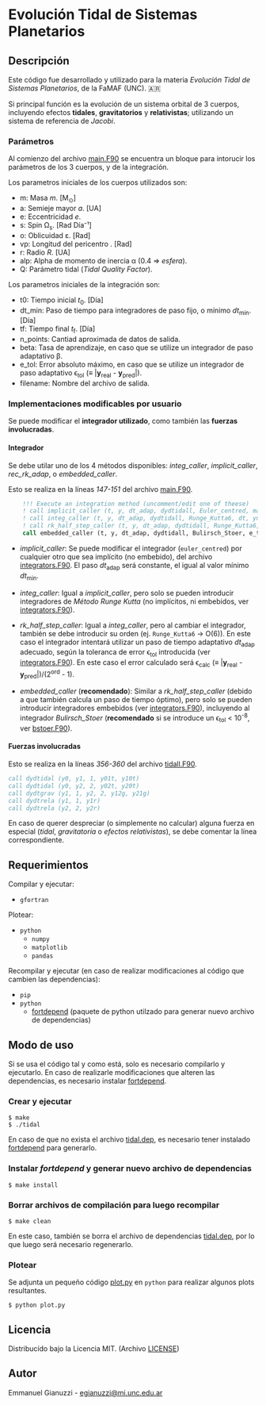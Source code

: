 # Evolución Tidal de Sistemas Planetarios

## Descripción
Este código fue desarrollado y utilizado para la materia *Evolución Tidal de Sistemas Planetarios*, de la FaMAF (UNC). 🇦🇷

Si principal función es la evolución de un sistema orbital de 3 cuerpos, incluyendo efectos **tidales**, **gravitatorios** y **relativistas**; utilizando un sistema de referencia de _Jacobi_.

### Parámetros
Al comienzo del archivo [main.F90](./main.F90#L9#L53) se encuentra un bloque para intorucir los parámetros de los 3 cuerpos, y de la integración.

Los parametros iniciales de los cuerpos utilizados son:
- m: Masa _m_. [M<sub>⊙</sub>]
- a: Semieje mayor _a_. [UA]
- e: Eccentricidad _e_.
- s: Spin Ω<sub>s</sub>. [Rad Día⁻¹]
- o: Oblicuidad ε. [Rad]
- vp: Longitud del pericentro . [Rad]
- r: Radio _R_. [UA]
- alp: Alpha de momento de inercia α (0.4 ⇒ _esfera_).
- Q: Parámetro tidal (_Tidal Quality Factor_).

Los parametros iniciales de la integración son:
- t0: Tiempo inicial _t_<sub>0</sub>. [Día]
- dt_min: Paso de tiempo para integradores de paso fijo, o mínimo _dt_<sub>min</sub>. [Día]
- tf: Tiempo final _t_<sub>f</sub>. [Día]
- n_points: Cantiad aproximada de datos de salida.
- beta: Tasa de aprendizaje, en caso que se utilize un integrador de paso adaptativo β.
- e_tol: Error absoluto máximo, en caso que se utilize un integrador de paso adaptativo ϵ<sub>tol</sub> (≡ |<b>y</b><sub>real</sub> - <b>y</b><sub>pred</sub>|).
- filename: Nombre del archivo de salida.

### Implementaciones modificables por usuario
Se puede modificar el **integrador utilizado**, como también las **fuerzas involucradas**.
#### **Integrador**
Se debe utilar uno de los 4 métodos disponibles: *integ_caller*, *implicit_caller*, *rec_rk_adap*, o *embedded_caller*. 

Esto se realiza en la líneas _147-151_ del archivo [main.F90](./main.F90#L147#L151). 
```fortran
    !!! Execute an integration method (uncomment/edit one of theese)
    ! call implicit_caller (t, y, dt_adap, dydtidall, Euler_centred, max_iter, e_tol, dt, ynew)
    ! call integ_caller (t, y, dt_adap, dydtidall, Runge_Kutta6, dt, ynew)
    ! call rk_half_step_caller (t, y, dt_adap, dydtidall, Runge_Kutta6, 6, e_tol, beta, dt_min, dt, ynew)
    call embedded_caller (t, y, dt_adap, dydtidall, Bulirsch_Stoer, e_tol, beta, dt_min, dt, ynew)
```

- *implicit_caller*: Se puede modificar el integrador (```euler_centred```) por cualquier otro que sea implícito (no embebido), del archivo [integrators.F90](./integrators.F90#L276#L306). El paso _dt_<sub>adap</sub> será constante, el igual al valor mínimo _dt_<sub>min</sub>.

- *integ_caller*: Igual a *implicit_caller*, pero solo se pueden introducir integradores de _Método Runge Kutta_ (no implícitos, ni embebidos, ver [integrators.F90](./integrators.F90#L308#L527)).

- *rk_half_step_caller*: Igual a *integ_caller*, pero al cambiar el integrador, también se debe introducir su orden (ej. ```Runge_Kutta6``` -> O(6)). En este caso el integrador intentará utilizar un paso de tiempo adaptativo _dt_<sub>adap</sub> adecuado, según la toleranca de error ϵ<sub>tol</sub> introducida (ver [integrators.F90](./integrators.F90#L829#L871)). En este caso el error calculado será ϵ<sub>calc</sub> (≡ |<b>y</b><sub>real</sub> - <b>y</b><sub>pred</sub>|)/(2<sup>ord</sup> - 1).

- *embedded_caller* (**recomendado**): Similar a *rk_half_step_caller* (debido a que también calcula un paso de tiempo óptimo), pero solo se pueden introducir integradores embebidos (ver [integrators.F90](./integrators.F90#L529#L827)), incluyendo al integrador *Bulirsch_Stoer* (**recomendado** si se introduce un ϵ<sub>tol</sub> < 10<sup>-8</sup>, ver [bstoer.F90](./bstoer.F90#L18#L36)).


#### **Fuerzas involucradas**
Esto se realiza en la líneas _356-360_ del archivo [tidall.F90](./tidall.F90#L356#L360).
``` fortran
call dydtidal (y0, y1, 1, y01t, y10t)
call dydtidal (y0, y2, 2, y02t, y20t)
call dydtgrav (y1, 1, y2, 2, y12g, y21g)
call dydtrela (y1, 1, y1r)
call dydtrela (y2, 2, y2r)
```
En caso de querer despreciar (o simplemente no calcular) alguna fuerza en especial (*tidal*, *gravitatoria* o *efectos relativistas*), se debe comentar la línea correspondiente.

## Requerimientos
Compilar y ejecutar:
- ```gfortran```

Plotear:
- ```python```
  - ```numpy```
  - ```matplotlib```
  - ```pandas```

Recompilar y ejecutar (en caso de realizar modificaciones al código que cambien las dependencias):
- ```pip``` 
- ```python```
  - [fortdepend](https://github.com/ZedThree/fort_depend.py) (paquete de python utilzado para generar nuevo archivo de dependencias)

## Modo de uso
Si se usa el código tal y como está, solo es necesario compilarlo y ejecutarlo.
En caso de realizarle modificaciones que alteren las dependencias, es necesario instalar [fortdepend](https://github.com/ZedThree/fort_depend.py).
### Crear y ejecutar
```console
$ make
$ ./tidal
```
En caso de que no exista el archivo [tidal.dep](./tidal.dep), es necesario tener instalado [fortdepend](https://github.com/ZedThree/fort_depend.py) para generarlo.
### Instalar _fortdepend_ y generar nuevo archivo de dependencias
```console
$ make install
```
### Borrar archivos de compilación para luego recompilar
```console
$ make clean
```
En este caso, también se borra el archivo de dependencias [tidal.dep](./tidal.dep), por lo que luego será necesario regenerarlo.

### Plotear
Se adjunta un pequeño código [plot.py](./plot.py) en ```python``` para realizar algunos plots resultantes.
```console
$ python plot.py
```

## Licencia
Distribucído bajo la Licencia MIT.  (Archivo [LICENSE](./LICENSE))

## Autor
Emmanuel Gianuzzi - egianuzzi@mi.unc.edu.ar

